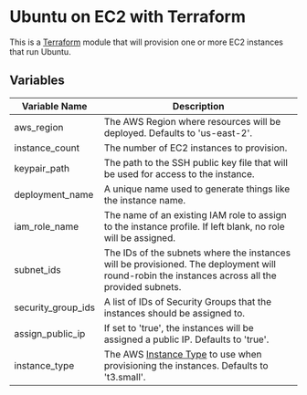 # Ubuntu on EC2 with Terraform

This is a [Terraform](https://terraform.io) module that will provision one or more EC2 instances that run Ubuntu.

## Variables

| Variable Name         | Description                                                                   |
------------------------|-------------------------------------------------------------------------------|
| aws_region            | The AWS Region where resources will be deployed. Defaults to 'us-east-2'.     |
| instance_count        | The number of EC2 instances to provision.                                     |
| keypair_path          | The path to the SSH public key file that will be used for access to the instance. |
| deployment_name       | A unique name used to generate things like the instance name.                 |
| iam_role_name         | The name of an existing IAM role to assign to the instance profile. If left blank, no role will be assigned. |
| subnet_ids            | The IDs of the subnets where the instances will be provisioned. The deployment will round-robin the instances across all the provided subnets. |
| security_group_ids    | A list of IDs of Security Groups that the instances should be assigned to.     |
| assign_public_ip      | If set to 'true', the instances will be assigned a public IP. Defaults to 'true'. |
| instance_type         | The AWS [Instance Type](https://aws.amazon.com/ec2/instance-types/) to use when provisioning the instances. Defaults to 't3.small'. |

